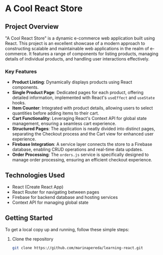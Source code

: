 # A Cool React Store

## Project Overview

"A Cool React Store" is a dynamic e-commerce web application built using React. This project is an excellent showcase of a modern approach to constructing scalable and maintainable web applications in the realm of e-commerce. It features a range of components for listing products, managing details of individual products, and handling user interactions effectively.

### Key Features

- **Product Listing**: Dynamically displays products using React components.
- **Single Product Page**: Dedicated pages for each product, offering detailed information, implemented with React's `useEffect` and `useState` hooks.
- **Item Counter**: Integrated with product details, allowing users to select quantities before adding items to their cart.
- **Cart Functionality**: Leveraging React's Context API for global state management, ensuring a seamless cart experience.
- **Structured Pages**: The application is neatly divided into distinct pages, separating the Checkout process and the Cart view for enhanced user experience.
- **Firebase Integration**: A service layer connects the store to a Firebase database, enabling CRUD operations and real-time data updates.
- **Order Processing**: The `orders.js` service is specifically designed to manage order processing, ensuring an efficient checkout experience.

## Technologies Used

- React (Create React App)
- React Router for navigating between pages
- Firebase for backend database and hosting services
- Context API for managing global state

## Getting Started

To get a local copy up and running, follow these simple steps:

1. Clone the repository
   ```sh
   git clone https://github.com/marinapereda/learning-react.git
   ```

